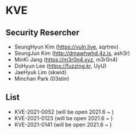 # KVE

## Security Resercher

- SeungHyun Kim (https://vuln.live, sqrtrev)
- SeungJun Kim  (http://dmawhwhd.4z.is, ash3r)
- MinKi Jang  (https://m3r0n4.xyz, m3r0n4)
- DoHyun Lee (https://fuzzing.kr, UyU)
- JaeHyuk Lim (skwid)
- Minchan Park (03stin)

## List

- KVE-2021-0052 (will be open 2021.6 ~ )
- KVE-2021-0123 (will be open 2021.6 ~ )
- KVE-2021-0141 (will be open 2021.6 ~ )
